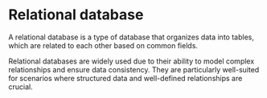 # Relational database

A relational database is a type of database that organizes data into tables, which are related to each other based on common fields.

Relational databases are widely used due to their ability to model complex relationships and ensure data consistency. 
They are particularly well-suited for scenarios where structured data and well-defined relationships are crucial.